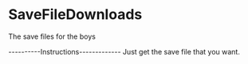 # SaveFileDownloads
The save files for the boys

----------Instructions-------------
Just get the save file that you want.
